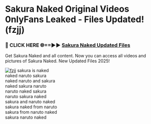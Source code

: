 # Sakura Naked Original Videos 0nlyFans Leaked - Files Updated! (fzjj)

<h3>🔴 CLICK HERE 🌐==►► <a href="https://tinyurl.com/up5wt9bj" rel="nofollow">Sakura Naked Updated Files</a></h3>

Get Sakura Naked and all content. Now you can access all videos and pictures of Sakura Naked. New Updated Files 2025!

[![fzjj](https://i.imgur.com/ABiUzMV.gif)](https://tinyurl.com/up5wt9bj)
sakura is naked<br>
naked naruto sakura<br>
naked naruto and sakura<br>
naked sakura naruto<br>
naruto naked sakura<br>
naruto sakura naked<br>
sakura and naruto naked<br>
sakura naked from naruto<br>
sakura from naruto naked<br>
sakura naruto naked